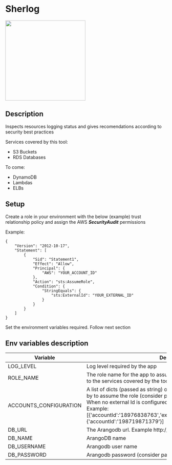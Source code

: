 # Sherlog
<img src="https://www.clipartmax.com/png/middle/286-2860475_sherlock-holmes-silhouette-chess-knight-icon-png.png" width="250" height="250">

## Description
Inspects resources logging status and gives recomendations according to security best practices

Services covered by this tool:
- S3 Buckets
- RDS Databases

To come:
- DynamoDB
- Lambdas
- ELBs

## Setup
Create a role in your environment with the below (example) trust relationship policy and assign the AWS ***SecurityAudit*** permissions

Example:
```
{
    "Version": "2012-10-17",
    "Statement": [
        {
            "Sid": "Statement1",
            "Effect": "Allow",
            "Principal": {
                "AWS": "YOUR_ACCOUNT_ID"
            },
            "Action": "sts:AssumeRole",
            "Condition": {
                "StringEquals": {
                    "sts:ExternalId": "YOUR_EXTERNAL_ID"
                }
            }
        }
    ]
}
```

Set the environment variables required. Follow next section
## Env variables description

| Variable | Description |
|----------|-------------|
| LOG_LEVEL | Log level required by the app |
| ROLE_NAME | The role name for the app to assume. Must have read only permissions to the services covered by the tool |
| ACCOUNTS_CONFIGURATION | A list of dicts (passed as string) of the accounts id and external ids used by to assume the role (consider passing it with a secret manager tool). When no external Id is configured in the assume role do not pass it. Example: [{'accountId':'18976838763','externalId':'lkjdalkj/9871lklazdlkKLJldn'},{'accountId':'198719871379'}] |
| DB_URL | The Arangodb url. Example http://localhost:8529 |
| DB_NAME | ArangoDB name |
| DB_USERNAME | Arangodb user name |
| DB_PASSWORD | Arangodb password (consider passing it with a secret manager tool) |